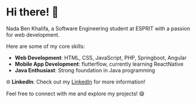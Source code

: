 # Hi there! 👋

Nada Ben Khalifa, a Software Engineering student at ESPRIT with a passion for web development. 

Here are some of my core skills:

- **Web Development**: HTML, CSS, JavaScript, PHP, Springboot, Angular
- **Mobile App Development**: flutterflow, currently learning ReactNative
- **Java Enthusiast**: Strong foundation in Java programming

🌐 **LinkedIn**: Check out my [LinkedIn](https://www.linkedin.com/in/nada-ben-khalifa-b85ab61b8/) for more information!

Feel free to connect with me and explore my projects! 😄
